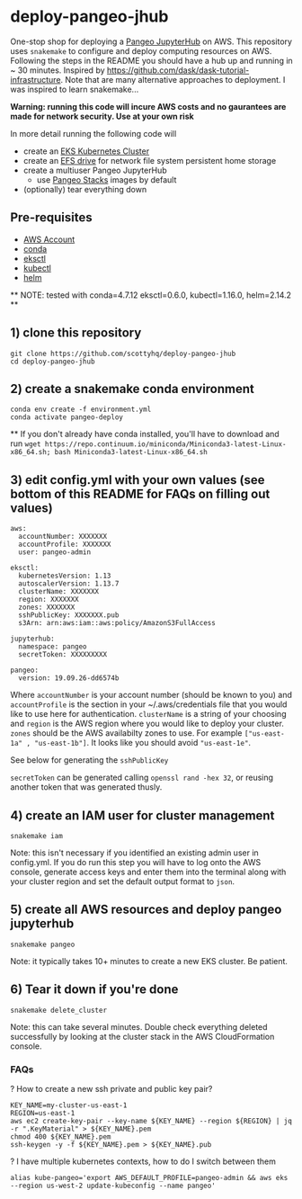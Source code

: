 # deploy-pangeo-jhub

One-stop shop for deploying a [Pangeo JupyterHub](https://pangeo.io/architecture.html) on AWS. This repository uses `snakemake` to configure and deploy computing resources on AWS. Following the steps in the README you should have a hub up and running in ~ 30 minutes. Inspired by https://github.com/dask/dask-tutorial-infrastructure. Note that are many alternative approaches to deployment. I was inspired to learn snakemake...

**Warning: running this code will incure AWS costs and no gaurantees are made for network security. Use at your own risk**

In more detail running the following code will
  - create an [EKS Kubernetes Cluster](https://aws.amazon.com/eks/)
  - create an [EFS drive](https://aws.amazon.com/efs/) for network file system persistent home storage
  - create a multiuser Pangeo JupyterHub
      - use [Pangeo Stacks](https://github.com/pangeo-data/pangeo-stacks) images by default
  - (optionally) tear everything down

## Pre-requisites
  * [AWS Account](https://aws.amazon.com/premiumsupport/knowledge-center/create-and-activate-aws-account/)
  * [conda](https://docs.conda.io/en/latest/miniconda.html)
  * [eksctl](https://github.com/weaveworks/eksctl)
  * [kubectl](https://kubernetes.io/docs/tasks/tools/install-kubectl/)
  * [helm](https://github.com/helm/helm/blob/master/docs/install.md)

** NOTE: tested with conda=4.7.12 eksctl=0.6.0, kubectl=1.16.0, helm=2.14.2 **

## 1) clone this repository
```
git clone https://github.com/scottyhq/deploy-pangeo-jhub
cd deploy-pangeo-jhub
```

## 2) create a snakemake conda environment
```
conda env create -f environment.yml
conda activate pangeo-deploy
```
** If you don't already have conda installed, you'll have to download and run `wget https://repo.continuum.io/miniconda/Miniconda3-latest-Linux-x86_64.sh; bash Miniconda3-latest-Linux-x86_64.sh`


## 3) edit config.yml with your own values (see bottom of this README for FAQs on filling out values)
```
aws:
  accountNumber: XXXXXXX
  accountProfile: XXXXXXX
  user: pangeo-admin

eksctl:
  kubernetesVersion: 1.13
  autoscalerVersion: 1.13.7
  clusterName: XXXXXXX
  region: XXXXXXX
  zones: XXXXXXX
  sshPublicKey: XXXXXXX.pub
  s3Arn: arn:aws:iam::aws:policy/AmazonS3FullAccess

jupyterhub:
  namespace: pangeo
  secretToken: XXXXXXXXX

pangeo:
  version: 19.09.26-dd6574b
```

Where `accountNumber` is your account number (should be known to you) and
`accountProfile` is the section in your ~/.aws/credentials file that you would
like to use here for authentication. `clusterName`  is a string of your choosing
and `region` is the AWS region where you would like to deploy your cluster.
`zones` should be the AWS availabilty zones to use.
For example `["us-east-1a" , "us-east-1b"]`. It looks like you should
avoid `"us-east-1e"`.

See below for generating the `sshPublicKey`

`secretToken` can be generated calling `openssl rand -hex 32`, or reusing another
token that was generated thusly.




## 4) create an IAM user for cluster management
```
snakemake iam
```
Note: this isn't necessary if you identified an existing admin user in config.yml.
If you do run this step you will have to log onto the AWS console, generate
access keys and enter them into the terminal along with your cluster region
and set the default output format to `json`.

## 5) create all AWS resources and deploy pangeo jupyterhub
```
snakemake pangeo
```
Note: it typically takes 10+ minutes to create a new EKS cluster. Be patient.

## 6) Tear it down if you're done
```
snakemake delete_cluster
```
Note: this can take several minutes. Double check everything deleted successfully
by looking at the cluster stack in the AWS CloudFormation console.


### FAQs

? How to create a new ssh private and public key pair?
```
KEY_NAME=my-cluster-us-east-1
REGION=us-east-1
aws ec2 create-key-pair --key-name ${KEY_NAME} --region ${REGION} | jq -r ".KeyMaterial" > ${KEY_NAME}.pem
chmod 400 ${KEY_NAME}.pem
ssh-keygen -y -f ${KEY_NAME}.pem > ${KEY_NAME}.pub
```

? I have multiple kubernetes contexts, how to do I switch between them
```
alias kube-pangeo='export AWS_DEFAULT_PROFILE=pangeo-admin && aws eks --region us-west-2 update-kubeconfig --name pangeo'
```
